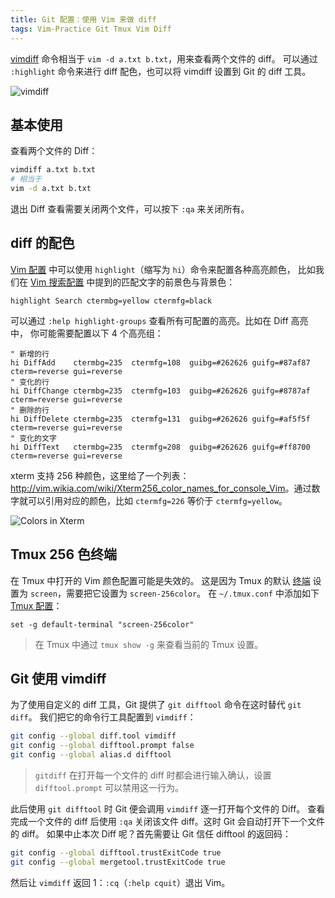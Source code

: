 ```yaml
---
title: Git 配置：使用 Vim 来做 diff
tags: Vim-Practice Git Tmux Vim Diff
---
```


[vimdiff][vimdiff-doc] 命令相当于 `vim -d a.txt b.txt`，用来查看两个文件的 diff。
可以通过 `:highlight` 命令来进行 diff 配色，也可以将 vimdiff 设置到 Git 的 diff 工具。

<!--more-->

![vimdiff][vimdiff]

## 基本使用

查看两个文件的 Diff：

```bash
vimdiff a.txt b.txt
# 相当于
vim -d a.txt b.txt
```

退出 Diff 查看需要关闭两个文件，可以按下 `:qa` 来关闭所有。

## diff 的配色

[Vim 配置][vim-conf] 中可以使用 `highlight`（缩写为 `hi`）命令来配置各种高亮颜色，
比如我们在 [Vim 搜索配置][vim-search] 中提到的匹配文字的前景色与背景色：

```vim
highlight Search ctermbg=yellow ctermfg=black 
```

可以通过 `:help highlight-groups` 查看所有可配置的高亮。比如在 Diff 高亮中，
你可能需要配置以下 4 个高亮组：

```vim
" 新增的行
hi DiffAdd    ctermbg=235  ctermfg=108  guibg=#262626 guifg=#87af87 cterm=reverse gui=reverse
" 变化的行
hi DiffChange ctermbg=235  ctermfg=103  guibg=#262626 guifg=#8787af cterm=reverse gui=reverse
" 删除的行
hi DiffDelete ctermbg=235  ctermfg=131  guibg=#262626 guifg=#af5f5f cterm=reverse gui=reverse
" 变化的文字
hi DiffText   ctermbg=235  ctermfg=208  guibg=#262626 guifg=#ff8700 cterm=reverse gui=reverse
```

xterm 支持 256 种颜色，这里给了一个列表：<http://vim.wikia.com/wiki/Xterm256_color_names_for_console_Vim>。通过数字就可以引用对应的颜色，比如 `ctermfg=226` 等价于 `ctermfg=yellow`。

![Colors in Xterm][xterm-colors]

## Tmux 256 色终端

在 Tmux 中打开的 Vim 颜色配置可能是失效的。
这是因为 Tmux 的默认 [终端][term] 设置为 `screen`，需要把它设置为 `screen-256color`。
在 `~/.tmux.conf` 中添加如下 [Tmux 配置][tmux]：

```
set -g default-terminal "screen-256color"
```

> 在 Tmux 中通过 `tmux show -g` 来查看当前的 Tmux 设置。

## Git 使用 vimdiff 

为了使用自定义的 diff 工具，Git 提供了 `git difftool` 命令在这时替代 `git diff`。
我们把它的命令行工具配置到 `vimdiff`：

```bash
git config --global diff.tool vimdiff
git config --global difftool.prompt false
git config --global alias.d difftool
```

> `gitdiff` 在打开每一个文件的 diff 时都会进行输入确认，设置 `difftool.prompt` 可以禁用这一行为。

此后使用 `git difftool` 时 Git 便会调用 `vimdiff` 逐一打开每个文件的 Diff。
查看完成一个文件的 diff 后使用 `:qa` 关闭该文件 diff。这时 Git 会自动打开下一个文件的 diff。
如果中止本次 Diff 呢？首先需要让 Git 信任 difftool 的返回码：

```bash
git config --global difftool.trustExitCode true
git config --global mergetool.trustExitCode true
```

然后让 `vimdiff` 返回 1：`:cq`（`:help cquit`）退出 Vim。

[term]: /2016/06/08/shell-config-files.html
[tmux]: /2015/11/06/tmux-startup.html
[vim-search]: /2016/08/08/vim-search-in-file.html
[vim-conf]: /2013/11/08/vim-config.html
[xterm-colors]: /assets/img/blog/shell/xterm-color-table@2x.png
[vimdiff-doc]: http://vimdoc.sourceforge.net/htmldoc/diff.html
[vimdiff]: /assets/img/blog/vim/diff@2x.png
